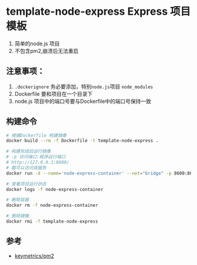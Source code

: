 # template-node-express Express 项目模板

1. 简单的node.js 项目
2. 不包含pm2,崩溃后无法重启

## 注意事项：
1. `.dockerignore` 务必要添加，特别`node.js`项目 `node_modules`
2. Dockerfile 要和项目在一个目录下
3. node.js 项目中的端口号要与Dockerfile中的端口号保持一致

## 构建命令

```sh
# 根据Dockerfile 构建镜像
docker build --rm -f Dockerfile -t template-node-express .

# 构建完成后运行镜像
# -p 访问端口:程序运行端口
# http://127.0.0.1:8600/
# 都可以访问该服务
docker run -d --name='node-express-container' --net="bridge" -p 8600:8600  template-node-express

# 查看项目运行状态
docker logs -f node-express-container

# 删除容器
docker rm -f node-express-container

# 删除镜像
docker rmi -f template-node-express
```

## 参考
- [keymetrics/pm2](https://hub.docker.com/r/keymetrics/pm2/)
